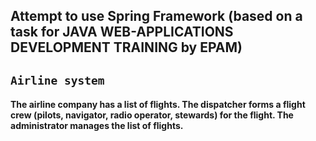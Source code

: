 ## Attempt to use Spring Framework (based on a task for JAVA WEB-APPLICATIONS DEVELOPMENT TRAINING by EPAM)

## **`Airline system`**  
#### The airline company has a list of flights. The dispatcher forms a flight crew (pilots, navigator, radio operator, stewards) for the flight. The administrator manages the list of flights.
